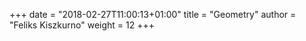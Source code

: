 +++
date = "2018-02-27T11:00:13+01:00"
title = "Geometry"
author = "Feliks Kiszkurno"
weight = 12
+++

<!-- TODO: describe what geometry block does -->

<!-- TODO: describe how geometry files are structured -->
